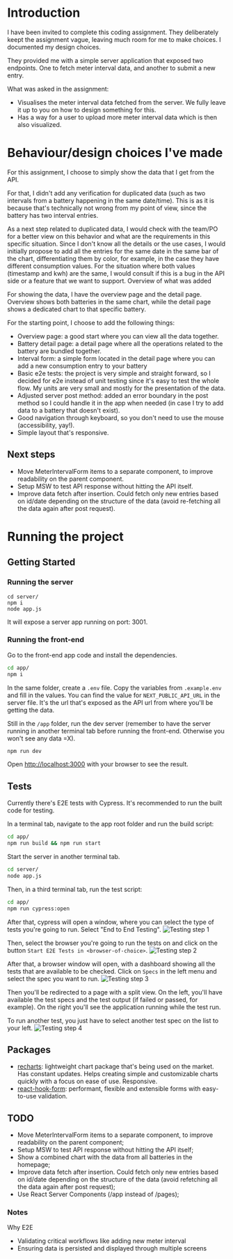 # Introduction

I have been invited to complete this coding assignment. They deliberately keept the assignment vague, leaving much room for me to make choices. I documented my design choices.

They provided me with a simple server application that exposed two endpoints. One to fetch meter interval data, and another to submit a new entry.

What was asked in the assignment:
* Visualises the meter interval data fetched from the server. We fully leave it up to you on how to design something for this.
* Has a way for a user to upload more meter interval data which is then also visualized.


# Behaviour/design choices I've made

For this assignment, I choose to simply show the data that I get from the API.

For that, I didn't add any verification for duplicated data (such as two intervals from a battery happening in the same date/time). This is as it is because that's technically not wrong from my point of view, since the battery has two interval entries.

As a next step related to duplicated data, I would check with the team/PO for a better view on this behavior and what are the requirements in this specific situation. Since I don't know all the details or the use cases, I would initially propose to add all the entries for the same date in the same bar of the chart, differentiating them by color, for example, in the case they have different consumption values. For the situation where both values (timestamp and kwh) are the same, I would consult if this is a bug in the API side or a feature that we want to support.
Overview of what was added

For showing the data, I have the overview page and the detail page. Overview shows both batteries in the same chart, while the detail page shows a dedicated chart to that specific battery.

For the starting point, I choose to add the following things:

- Overview page: a good start where you can view all the data together.
- Battery detail page: a detail page where all the operations related to the battery are bundled together.
- Interval form: a simple form located in the detail page where you can add a new consumption entry to your battery
- Basic e2e tests: the project is very simple and straight forward, so I decided for e2e instead of unit testing since it's easy to test the whole flow. My units are very small and mostly for the presentation of the data.
- Adjusted server post method: added an error boundary in the post method so I could handle it in the app when needed (in case I try to add data to a battery that doesn't exist).
- Good navigation through keyboard, so you don't need to use the mouse (accessibility, yay!).
- Simple layout that's responsive.

## Next steps

- Move MeterIntervalForm items to a separate component, to improve readability on the parent component.
- Setup MSW to test API response without hitting the API itself.
- Improve data fetch after insertion. Could fetch only new entries based on id/date depending on the structure of the data (avoid re-fetching all the data again after post request).

# Running the project

## Getting Started

### Running the server

```
cd server/
npm i
node app.js
```

It will expose a server app running on port: 3001.

### Running the front-end

Go to the front-end app code and install the dependencies.

```bash
cd app/
npm i
```

In the same folder, create a `.env` file. Copy the variables from `.example.env` and fill in the values. You can find the value for `NEXT_PUBLIC_API_URL` in the server file. It's the url that's exposed as the API url from where you'll be getting the data.

Still in the `/app` folder, run the dev server (remember to have the server running in another terminal tab before running the front-end. Otherwise you won't see any data =X).


```bash
npm run dev
```

Open [http://localhost:3000](http://localhost:3000) with your browser to see the result.

## Tests

Currently there's E2E tests with Cypress. It's recommended to run the built code for testing.

In a terminal tab, navigate to the app root folder and run the build script:

```bash
cd app/
npm run build && npm run start
```


Start the server in another terminal tab.

```bash
cd server/
node app.js
```


Then, in a third terminal tab, run the test script:

```bash
cd app/
npm run cypress:open
```

After that, cypress will open a window, where you can select the type of tests you're going to run. Select "End to End Testing".
![Testing step 1](docs/testingSteps/step-1.jpg)

Then, select the browser you're going to run the tests on and click on the button `Start E2E Tests in <browser-of-choice>`.
![Testing step 2](docs/testingSteps/step-2.jpg)

After that, a browser window will open, with a dashboard showing all the tests that are available to be checked. Click on `Specs` in the left menu and select the spec you want to run.
![Testing step 3](docs/testingSteps/step-3.jpg)

Then you'll be redirected to a page with a split view. On the left, you'll have available the test specs and the test output (if failed or passed, for example). On the right you'll see the application running while the test run.

To run another test, you just have to select another test spec on the list to your left.
![Testing step 4](docs/testingSteps/step-4.jpg)


## Packages
- [recharts](https://recharts.org/en-US/): lightweight chart package that's being used on the market. Has constant updates. Helps creating simple and customizable charts quickly with a focus on ease of use. Responsive.
- [react-hook-form](https://www.react-hook-form.com/): performant, flexible and extensible forms with easy-to-use validation.

## TODO
- Move MeterIntervalForm items to a separate component, to improve readability on the parent component;
- Setup MSW to test API response without hitting the API itself;
- Show a combined chart with the data from all batteries in the homepage;
- Improve data fetch after insertion. Could fetch only new entries based on id/date depending on the structure of the data (avoid refetching all the data again after post request);
- Use React Server Components (/app instead of /pages);

### Notes

Why E2E
- Validating critical workflows like adding new meter interval
- Ensuring data is persisted and displayed through multiple screens